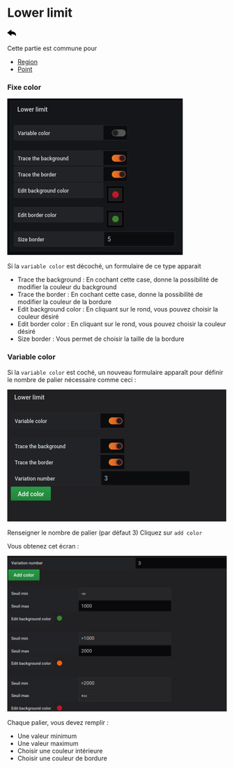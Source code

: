 # Lower limit
[![](../../screenshots/other/Go-back.png)](coordinates.md)


Cette partie est commune pour 

- [Region](coordinates-space-region.md)
- [Point](coordinates-space-point.md)


### Fixe color


![lower limit](../../screenshots/editor/coordinates/lower-limit/fixe-color.jpg)

Si la `variable color`  est décoché, un formulaire de ce type apparait


- Trace the background : En cochant cette case, donne la possibilité de modifier la couleur du background
- Trace the border : En cochant cette case, donne la possibilité de modifier la couleur de la bordure
- Edit background color : En cliquant sur le rond, vous pouvez choisir la couleur désiré 
- Edit border color : En cliquant sur le rond, vous pouvez choisir la couleur désiré 
- Size border : Vous permet de choisir la taille de la bordure 

### Variable color

Si la `variable color`  est coché, un nouveau formulaire apparaît pour définir le nombre de palier nécessaire comme ceci :

![lower limit](../../screenshots/editor/coordinates/lower-limit/lower-limit-variable.png)

Renseigner le nombre de palier (par défaut 3)
Cliquez sur `add color`

Vous obtenez cet écran :

![lower limit](../../screenshots/editor/coordinates/lower-limit/variable-color-input.jpg)

Chaque palier, vous devez remplir :

- Une valeur minimum
- Une valeur maximum
- Choisir une couleur intérieure
- Choisir une couleur de bordure



